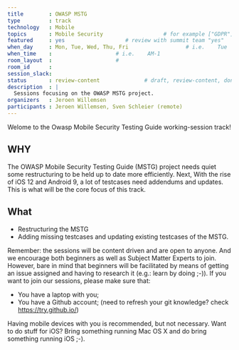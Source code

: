 ```yaml
---
title        : OWASP MSTG
type         : track
technology   : Mobile
topics       : Mobile Security                   # for example ["GDPR"]
featured     : yes                   # review with summit team "yes"
when_day     : Mon, Tue, Wed, Thu, Fri                  # i.e.    Tue
when_time    :                    # i.e.    AM-1
room_layout  :                    #
room_id      :
session_slack:
status       : review-content              # draft, review-content, done
description  : |
  Sessions focusing on the OWASP MSTG project.
organizers   : Jeroen Willemsen
participants : Jeroen Willemsen, Sven Schleier (remote)
---
```


Welome to the Owasp Mobile Security Testing Guide working-session track!

## WHY

The OWASP Mobile Security Testing Guide (MSTG) project needs quiet some restructuring to be held up to date more efficiently. Next, With the rise of iOS 12 and Android 9, a lot of testcases need addendums and updates. This is what will be the core focus of this track.

## What

- Restructuring the MSTG
- Adding missing testcases and updating existing testcases of the MSTG.

Remember: the sessions will be content driven and are open to anyone. And we encourage both beginners as well as Subject Matter Experts to join. However, bare in mind that beginners will be facilitated by means of getting an issue assigned and having to research it (e.g.: learn by doing ;-)).
If you want to join our sessions, please make sure that:
- You have a laptop with you;
- You have a Github account; (need to refresh your git knowledge? check https://try.github.io/)

Having mobile devices with you is recommended, but not necessary. Want to do stuff for iOS? Bring something running Mac OS X and do bring something running iOS ;-).
